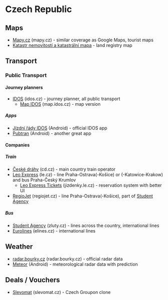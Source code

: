 # Czech Republic

## Maps
* [Mapy.cz](https://mapy.cz/) (mapy.cz) - similar coverage as Google Maps, tourist maps
* [Katastr nemovitostí a katastrální mapa](http://www.ikatastr.cz/) - land registry map

## Transport
### Public Transport
#### Journey planners
* [IDOS](http://idos.cz) (idos.cz) - journey planner, all public transport
  * [Map IDOS](http://mapy.idos.cz) (map.idos.cz) - map version
##### Apps
* [Jízdní řády IDOS](https://play.google.com/store/apps/details?id=cz.mafra.jizdnirady&hl=en) (Android) - official IDOS app
* [Pubtran](https://play.google.com/store/apps/details?id=cz.fhejl.pubtran&hl=en) (Android) - another great app

#### Companies
##### Train
* [České dráhy](http://www.cd.cz/) (cd.cz) - main country train operator
* [Leo Express](http://www.le.cz/) (le.cz) - line Praha-Ostrava(-Košice) or (-Katowice-Krakow) and bus Praha-Český Krumlov
  * [Leo Express Tickets](https://jizdenky.le.cz/) (jizdenky.le.cz) - reservation system with better UI
* [RegioJet](http://www.regiojet.cz/) (regiojet.cz) - line Praha-Ostrava(-Košice), part of [Student Agency](https://jizdenky.studentagency.cz/?0)
##### Bus
* [Student Agency](https://jizdenky.studentagency.cz/?0) (zluty.cz) - lines across the country, international lines
* [Eurolines](https://www.elines.cz/cz/) (elines.cz) - international lines

## Weather
* [radar.bourky.cz](http://radar.bourky.cz/) (radar.bourky.cz) - official radar data
* [Meteor](https://play.google.com/store/apps/details?id=org.androworks.meteor&hl=en) (Android) - meteorological radar data with prediction

## Deals / Vouchers
* [Slevomat](https://www.slevomat.cz/) (slevomat.cz) - Czech Groupon clone

